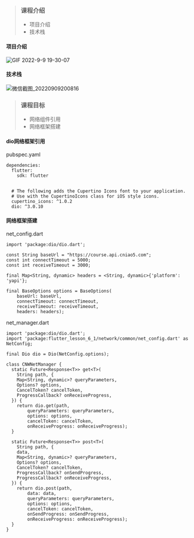 > ### 课程介绍
> - 项目介绍
> - 技术栈

#### 项目介绍

![GIF 2022-9-9 19-30-07](https://note.youdao.com/yws/public/resource/2ea329b245e6b0bcf45dea3108ff09b0/5F1005D156D44E36888736F50D1B99CB?ynotemdtimestamp=1662725454174)

#### 技术栈

![微信截图_20220909200816](https://note.youdao.com/yws/public/resource/2ea329b245e6b0bcf45dea3108ff09b0/98AD0F6F7DB44F4E9153644DD8B00E51?ynotemdtimestamp=1662725454174)    


> ### 课程目标
> - 网络组件引用
> - 网络框架搭建

#### dio网络框架引用

pubspec.yaml


```
dependencies:
  flutter:
    sdk: flutter


  # The following adds the Cupertino Icons font to your application.
  # Use with the CupertinoIcons class for iOS style icons.
  cupertino_icons: ^1.0.2
  dio: ^3.0.10
```


#### 网络框架搭建

net_config.dart


```
import 'package:dio/dio.dart';

const String baseUrl = "https://course.api.cniao5.com";
const int connectTimeout = 5000;
const int receiveTimeout = 3000;

final Map<String, dynamic> headers = <String, dynamic>{'platform': 'yapi'};

final BaseOptions options = BaseOptions(
    baseUrl: baseUrl,
    connectTimeout: connectTimeout,
    receiveTimeout: receiveTimeout,
    headers: headers);

```

net_manager.dart


```
import 'package:dio/dio.dart';
import 'package:flutter_lesson_6_1/network/common/net_config.dart' as NetConfig;

final Dio dio = Dio(NetConfig.options);

class CNWNetManager {
  static Future<Response<T>> get<T>(
    String path, {
    Map<String, dynamic>? queryParameters,
    Options? options,
    CancelToken? cancelToken,
    ProgressCallback? onReceiveProgress,
  }) {
    return dio.get(path,
        queryParameters: queryParameters,
        options: options,
        cancelToken: cancelToken,
        onReceiveProgress: onReceiveProgress);
  }

  static Future<Response<T>> post<T>(
    String path, {
    data,
    Map<String, dynamic>? queryParameters,
    Options? options,
    CancelToken? cancelToken,
    ProgressCallback? onSendProgress,
    ProgressCallback? onReceiveProgress,
  }) {
    return dio.post(path,
        data: data,
        queryParameters: queryParameters,
        options: options,
        cancelToken: cancelToken,
        onSendProgress: onSendProgress,
        onReceiveProgress: onReceiveProgress);
  }
}

```

